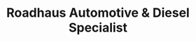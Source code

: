---
title: "Roadhaus Automotive & Diesel Specialist"
url: /montclair/roadhaus-automotive-and-diesel-specialist/
shop: car repair
---